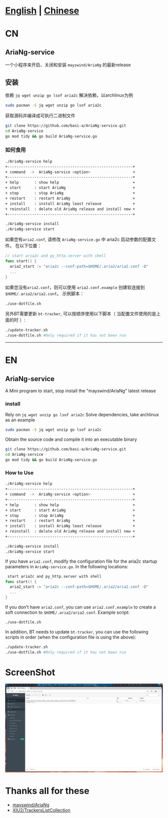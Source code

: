 # [English](#EN) | [Chinese](#CN)
# CN
## AriaNg-service
一个小程序来开启、关闭和安装 `mayswind/AriaNg` 的最新release
## 安装
依赖 `jq wget unzip go lsof aria2c`
解决依赖，以archlinux为例
```bash
sudo pacman -S jq wget unzip go lsof aria2c
```
获取源码并编译成可执行二进制文件
```bash
git clone https://github.com/basi-a/AriaNg-service.git
cd AriaNg-service
go mod tidy && go build AriaNg-service.go
```
### 如何食用
```bash
./AriaNg-service help
+--------------------------------------------------------+
+ command  ->  AriaNg-service <option>                   +
+--------------------------------------------------------+
+ help       : show help                                 +
+ start      : start AriaNg                              +
+ stop       : stop AriaNg                               +
+ restart    : restart AriaNg                            +
+ install    : install AriaNg least release              +
+ reinstall  : delate old AriaNg release and install new +
+--------------------------------------------------------+
```
```bash
./AriaNg-service install
./AriaNg-service start
```
如果您有`aria2.conf`, 请修改 `AriaNg-service.go` 中 aria2c 启动参数的配置文件。
在以下位置：
```go
// start aria2c and py_http.server with shell
func start() {
  aria2_start := "aria2c --conf-path=$HOME/.aria2/aria2.conf -D"
  ...
}
```
如果您没有`aria2.conf`，则可以使用 `aria2.conf.example` 创建软连接到 `$HOME/.aria2/aria2.conf`。
示例脚本：
```bash
./use-dotfile.sh
```
另外BT需要更新 `bt-tracker`, 可以按顺序使用以下脚本（ 当配置文件使用的是上面的时 ）:
```bash
./update-tracker.sh
./use-dotfile.sh #Only required if it has not been run
```
***************
# EN
## AriaNg-service
A Mini program to start, stop install the "mayswind/AriaNg" latest release
### install
Rely on `jq wget unzip go lsof aria2c`
Solve dependencies, take archlinux as an example
```bash
sudo pacman -S jq wget unzip go lsof aria2c
```
Obtain the source code and compile it into an executable binary
```bash
git clone https://github.com/basi-a/AriaNg-service.git
cd AriaNg-service
go mod tidy && go build AriaNg-service.go
```

### How to Use
```bash
./AriaNg-service help
+--------------------------------------------------------+
+ command  ->  AriaNg-service <option>                   +
+--------------------------------------------------------+
+ help       : show help                                 +
+ start      : start AriaNg                              +
+ stop       : stop AriaNg                               +
+ restart    : restart AriaNg                            +
+ install    : install AriaNg least release              +
+ reinstall  : delate old AriaNg release and install new +
+--------------------------------------------------------+
```
```bash
./AriaNg-service install
./AriaNg-service start
```
If you have `aria2.conf`, modify the configuration file for the aria2c startup parameters in `AriaNg-service.go`.
In the following locations:
```go
 start aria2c and py_http.server with shell
func start() {
  aria2_start := "aria2c --conf-path=$HOME/.aria2/aria2.conf -D"
  ...
}
```
If you don't have `aria2.conf`, you can use `aria2.conf.example` to create a soft connection to `$HOME/.aria2/aria2.conf`.
Example script:
```bash
./use-dotfile.sh
```
In addition, BT needs to update `bt-tracker`, you can use the following scripts in order (when the configuration file is using the above):
```bash
./update-tracker.sh
./use-dotfile.sh #Only required if it has not been run
```
# ScreenShot
![screenshot](screenshot.png)
# Thanks all for these 
- [mayswind/AriaNg](https://github.com/mayswind/AriaNg)
- [XIU2/TrackersListCollection](https://github.com/XIU2/TrackersListCollection)

